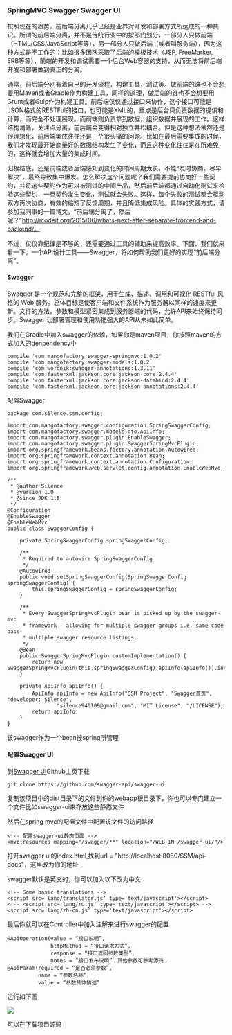### SpringMVC Swagger Swagger UI

按照现在的趋势，前后端分离几乎已经是业界对开发和部署方式所达成的一种共识。所谓的前后端分离，并不是传统行业中的按部门划分，一部分人只做前端（HTML/CSS/JavaScript等等），另一部分人只做后端（或者叫服务端），因为这种方式是不工作的：比如很多团队采取了后端的模板技术（JSP, FreeMarker, ERB等等），前端的开发和调试需要一个后台Web容器的支持，从而无法将前后端开发和部署做到真正的分离。

通常，前后端分别有着自己的开发流程，构建工具，测试等。做前端的谁也不会想要用Maven或者Gradle作为构建工具，同样的道理，做后端的谁也不会想要用Grunt或者Gulp作为构建工具。前后端仅仅通过接口来协作，这个接口可能是JSON格式的RESTFul的接口，也可能是XML的，重点是后台只负责数据的提供和计算，而完全不处理展现。而前端则负责拿到数据，组织数据并展现的工作。这样结构清晰，关注点分离，前后端会变得相对独立并松耦合。但是这种想法依然还是很理想化，前后端集成往往还是一个很头痛的问题。比如在最后需要集成的时候，我们才发现最开始商量好的数据结构发生了变化，而且这种变化往往是在所难免的，这样就会增加大量的集成时间。

归根结底，还是前端或者后端感知到变化的时间周期太长，不能“及时协商，尽早解决”，最终导致集中爆发。怎么解决这个问题呢？我们需要提前协商好一些契约，并将这些契约作为可以被测试的中间产品，然后前后端都通过自动化测试来检验这些契约，一旦契约发生变化，测试就会失败。这样，每个失败的测试都会驱动双方再次协商，有效的缩短了反馈周期，并且降低集成风险。具体的实践方式，请参加我同事的一篇博文，“前后端分离了，然后呢？”http://icodeit.org/2015/06/whats-next-after-separate-frontend-and-backend/。

不过，仅仅靠纪律是不够的，还需要通过工具的辅助来提高效率。下面，我们就来看一下，一个API设计工具——Swagger，将如何帮助我们更好的实现“前后端分离”。

#### Swagger

Swagger 是一个规范和完整的框架，用于生成、描述、调用和可视化 RESTful 风格的 Web 服务。总体目标是使客户端和文件系统作为服务器以同样的速度来更新。文件的方法，参数和模型紧密集成到服务器端的代码，允许API来始终保持同步。Swagger 让部署管理和使用功能强大的API从未如此简单。

我们在Gradle中加入swagger的依赖，如果你是maven项目，你按照maven的方式加入的denpendency中

    compile 'com.mangofactory:swagger-springmvc:1.0.2'
    compile 'com.mangofactory:swagger-models:1.0.2'
    compile 'com.wordnik:swagger-annotations:1.3.11'
    compile 'com.fasterxml.jackson.core:jackson-core:2.4.4'
    compile 'com.fasterxml.jackson.core:jackson-databind:2.4.4'
    compile 'com.fasterxml.jackson.core:jackson-annotations:2.4.4'

配置Swagger

	package com.silence.ssm.config;
	
	import com.mangofactory.swagger.configuration.SpringSwaggerConfig;
	import com.mangofactory.swagger.models.dto.ApiInfo;
	import com.mangofactory.swagger.plugin.EnableSwagger;
	import com.mangofactory.swagger.plugin.SwaggerSpringMvcPlugin;
	import org.springframework.beans.factory.annotation.Autowired;
	import org.springframework.context.annotation.Bean;
	import org.springframework.context.annotation.Configuration;
	import org.springframework.web.servlet.config.annotation.EnableWebMvc;
	
	/**
	 * @author Silence
	 * @version 1.0
	 * @since JDK 1.8
	 */
	@Configuration
	@EnableSwagger
	@EnableWebMvc
	public class SwaggerConfig {
	
		private SpringSwaggerConfig springSwaggerConfig;
	
		/**
		 * Required to autowire SpringSwaggerConfig
		 */
		@Autowired
		public void setSpringSwaggerConfig(SpringSwaggerConfig springSwaggerConfig) {
			this.springSwaggerConfig = springSwaggerConfig;
		}
	
		/**
		 * Every SwaggerSpringMvcPlugin bean is picked up by the swagger-mvc
		 * framework - allowing for multiple swagger groups i.e. same code base
		 * multiple swagger resource listings.
		 */
		@Bean
		public SwaggerSpringMvcPlugin customImplementation() {
			return new SwaggerSpringMvcPlugin(this.springSwaggerConfig).apiInfo(apiInfo()).includePatterns(".*");
		}
	
		private ApiInfo apiInfo() {
			ApiInfo apiInfo = new ApiInfo("SSM Project", "Swagger首页", "developer: Silence",
					"silence940109@gmail.com", "MIT License", "/LICENSE");
			return apiInfo;
		}
	}

该swagger作为一个bean被spring所管理


#### 配置Swagger UI

到[Swagger UI](https://github.com/swagger-api/swagger-ui)Github主页下载

	git clone https://github.com/swagger-api/swagger-ui

复制该项目中的dist目录下的文件到你的webapp根目录下，你也可以专门建立一个文件比如swagger-ui来存放这些静态文件

然后在spring mvc的配置文件中配置该文件的访问路径

	<!-- 配置swagger-ui静态页面 -->
    <mvc:resources mapping="/swagger/**" location="/WEB-INF/swagger-ui/"/>

打开swagger ui的index.html,找到url = "http://localhost:8080/SSM/api-docs"，这里改为你的地址

swagger默认是英文的，你可以加入以下改为中文

	<!-- Some basic translations -->
    <script src='lang/translator.js' type='text/javascript'></script>
	<!-- <script src='lang/ru.js' type='text/javascript'></script> -->
	<script src='lang/zh-cn.js' type='text/javascript'></script>

最后你就可以在Controller中加入注解来进行swagger的配置

	@ApiOperation(value = “接口说明”, 
				  httpMethod = “接口请求方式”, 
				  response = “接口返回参数类型”, 
				  notes = “接口发布说明”；其他参数可参考源码；
	@ApiParam(required = “是否必须参数”, 
			  name = “参数名称”, 
			  value = “参数具体描述”

运行如下图

![](https://github.com/silence940109/Java/blob/master/swagger/image/index.png)

可以在[下载](https://github.com/silence940109/SSM/releases/tag/1.2)项目源码